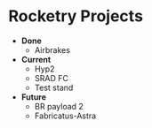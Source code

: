 # Rocketry Projects

- **Done**
  - Airbrakes
- **Current**
  - Hyp2
  - SRAD FC
  - Test stand
- **Future**
  - BR payload 2
  - Fabricatus-Astra
